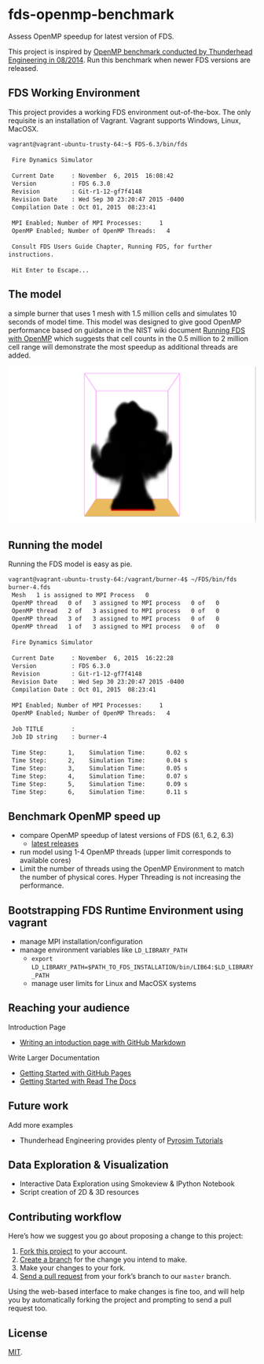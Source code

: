 # fds-openmp-benchmark

Assess OpenMP speedup for latest version of FDS.

This project is inspired by [OpenMP benchmark conducted by Thunderhead Engineering in 08/2014](http://www.thunderheadeng.com/2014/08/openmp-benchmarks/). Run this benchmark when newer FDS versions are released.

## FDS Working Environment
This project provides a working FDS environment out-of-the-box. The only requisite is an installation of Vagrant. Vagrant supports Windows, Linux, MacOSX.

```shell
vagrant@vagrant-ubuntu-trusty-64:~$ FDS-6.3/bin/fds

 Fire Dynamics Simulator

 Current Date     : November  6, 2015  16:08:42
 Version          : FDS 6.3.0
 Revision         : Git-r1-12-gf7f4148
 Revision Date    : Wed Sep 30 23:20:47 2015 -0400
 Compilation Date : Oct 01, 2015  08:23:41

 MPI Enabled; Number of MPI Processes:     1
 OpenMP Enabled; Number of OpenMP Threads:   4

 Consult FDS Users Guide Chapter, Running FDS, for further instructions.

 Hit Enter to Escape...
```


## The model
 a simple burner that uses 1 mesh with 1.5 million cells and simulates 10 seconds of model time. This model was designed to give good OpenMP performance based on guidance in the NIST wiki document [Running FDS with OpenMP](https://github.com/firemodels/fds-smv/wiki/OpenMP-Notes) which suggests that cell counts in the 0.5 million to 2 million cell range will demonstrate the most speedup as additional threads are added.


![Image of FDS Model](/images/burner-model.png)

## Running the model
Running the FDS model is easy as pie.

```shell
vagrant@vagrant-ubuntu-trusty-64:/vagrant/burner-4$ ~/FDS/bin/fds burner-4.fds
 Mesh   1 is assigned to MPI Process   0
 OpenMP thread   0 of   3 assigned to MPI process   0 of   0
 OpenMP thread   2 of   3 assigned to MPI process   0 of   0
 OpenMP thread   3 of   3 assigned to MPI process   0 of   0
 OpenMP thread   1 of   3 assigned to MPI process   0 of   0

 Fire Dynamics Simulator

 Current Date     : November  6, 2015  16:22:28
 Version          : FDS 6.3.0
 Revision         : Git-r1-12-gf7f4148
 Revision Date    : Wed Sep 30 23:20:47 2015 -0400
 Compilation Date : Oct 01, 2015  08:23:41

 MPI Enabled; Number of MPI Processes:     1
 OpenMP Enabled; Number of OpenMP Threads:   4

 Job TITLE        : 
 Job ID string    : burner-4

 Time Step:      1,    Simulation Time:      0.02 s
 Time Step:      2,    Simulation Time:      0.04 s
 Time Step:      3,    Simulation Time:      0.05 s
 Time Step:      4,    Simulation Time:      0.07 s
 Time Step:      5,    Simulation Time:      0.09 s
 Time Step:      6,    Simulation Time:      0.11 s
```

## Benchmark OpenMP speed up

* compare OpenMP speedup of latest versions of FDS (6.1, 6.2, 6.3)
  * [latest releases](http://firemodels.github.io/fds-smv/downloads.html) 
* run model using 1-4 OpenMP threads (upper limit corresponds to available cores)
* Limit the number of threads using the OpenMP Environment to match the number of physical cores. Hyper Threading is not increasing the performance. 


## Bootstrapping FDS Runtime Environment using vagrant
* manage MPI installation/configuration
* manage environment variables like `LD_LIBRARY_PATH` 
  * `export LD_LIBRARY_PATH=$PATH_TO_FDS_INSTALLATION/bin/LIB64:$LD_LIBRARY_PATH` 
  * manage user limits for Linux and MacOSX systems


## Reaching your audience

Introduction Page
* [Writing an intoduction page with GitHub Markdown](https://help.github.com/articles/writing-on-github/)

Write Larger Documentation 
* [Getting Started with GitHub Pages](https://guides.github.com/features/pages)
* [Getting Started with Read The Docs](https://docs.readthedocs.org/en/latest/getting_started.html)


## Future work

Add more examples
* Thunderhead Engineering provides plenty of [Pyrosim Tutorials](http://www.thunderheadeng.com/pyrosim/fundamentals/)


## Data Exploration & Visualization
* Interactive Data Exploration using Smokeview & IPython Notebook
* Script creation of 2D & 3D resources


## Contributing workflow

Here’s how we suggest you go about proposing a change to this project:

1. [Fork this project][fork] to your account.
2. [Create a branch][branch] for the change you intend to make.
3. Make your changes to your fork.
4. [Send a pull request][pr] from your fork’s branch to our `master` branch.

Using the web-based interface to make changes is fine too, and will help you
by automatically forking the project and prompting to send a pull request too.

[fork]: https://help.github.com/articles/fork-a-repo/
[branch]: https://help.github.com/articles/creating-and-deleting-branches-within-your-repository
[pr]: https://help.github.com/articles/using-pull-requests/

## License

[MIT](./LICENSE).
